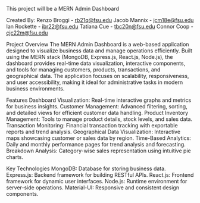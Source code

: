This project will be a MERN Admin Dashboard 

Created By:
Renzo Broggi - rb21q@fsu.edu
Jacob Mannix - jcm18e@fsu.edu
Ian Rockette - ibr22@fsu.edu
Tatiana Cue - tbc20n@fsu.edu
Connor Coop - cjc22m@fsu.edu

Project Overview
The MERN Admin Dashboard is a web-based application designed to visualize business data and manage operations efficiently. Built using the MERN stack (MongoDB, Express.js, React.js, Node.js), the dashboard provides real-time data visualization, interactive components, and tools for managing customers, products, transactions, and geographical data. The application focuses on scalability, responsiveness, and user accessibility, making it ideal for administrative tasks in modern business environments.

Features
Dashboard Visualization: Real-time interactive graphs and metrics for business insights.
Customer Management: Advanced filtering, sorting, and detailed views for efficient customer data handling.
Product Inventory Management: Tools to manage product details, stock levels, and sales data.
Transaction Monitoring: Financial transaction tracking with exportable reports and trend analysis.
Geographical Data Visualization: Interactive maps showcasing customer or sales data by region.
Time-Based Analytics: Daily and monthly performance pages for trend analysis and forecasting.
Breakdown Analysis: Category-wise sales representation using intuitive pie charts.

Key Technologies
MongoDB: Database for storing business data.
Express.js: Backend framework for building RESTful APIs.
React.js: Frontend framework for dynamic user interfaces.
Node.js: Runtime environment for server-side operations.
Material-UI: Responsive and consistent design components.
